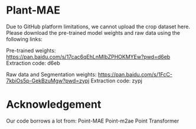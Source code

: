 # Plant-MAE
Due to GitHub platform limitations, we cannot upload the crop dataset here. Please download the pre-trained model weights and raw data using the following links:

Pre-trained weights:  https://pan.baidu.com/s/17cac6qEhLnMIbZPHOKMYEw?pwd=d6eb       Extraction code: d6eb 

Raw data and Segmentation weights:  https://pan.baidu.com/s/1FcC-7kbiOs5p-GekBzuMgw?pwd=zypj    Extraction code: zypj 

# Acknowledgement
Our code borrows a lot from:
Point-MAE
Point-m2ae
Point Transformer
